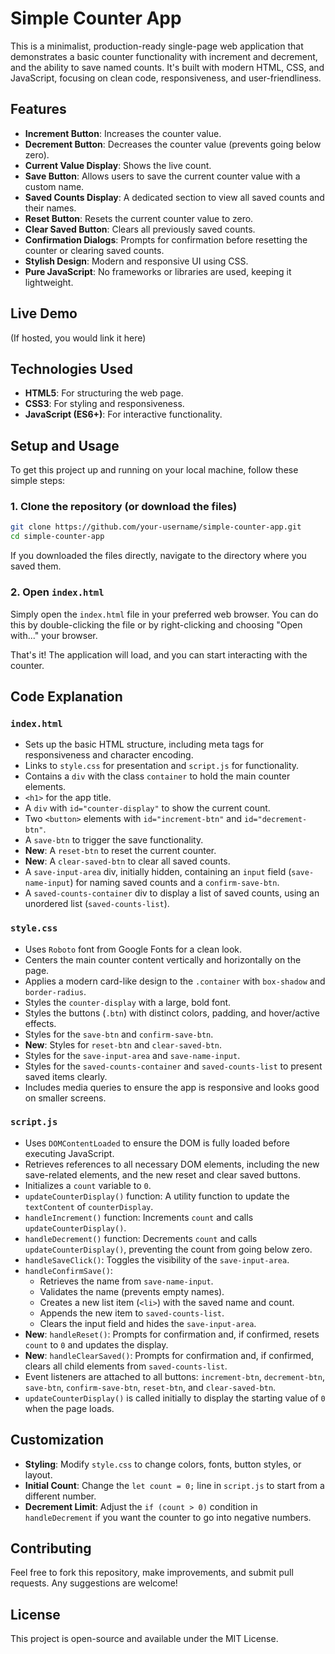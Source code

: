 # Simple Counter App

This is a minimalist, production-ready single-page web application that demonstrates a basic counter functionality with increment and decrement, and the ability to save named counts. It's built with modern HTML, CSS, and JavaScript, focusing on clean code, responsiveness, and user-friendliness.

## Features

- **Increment Button**: Increases the counter value.
- **Decrement Button**: Decreases the counter value (prevents going below zero).
- **Current Value Display**: Shows the live count.
- **Save Button**: Allows users to save the current counter value with a custom name.
- **Saved Counts Display**: A dedicated section to view all saved counts and their names.
- **Reset Button**: Resets the current counter value to zero.
- **Clear Saved Button**: Clears all previously saved counts.
- **Confirmation Dialogs**: Prompts for confirmation before resetting the counter or clearing saved counts.
- **Stylish Design**: Modern and responsive UI using CSS.
- **Pure JavaScript**: No frameworks or libraries are used, keeping it lightweight.

## Live Demo

(If hosted, you would link it here)

## Technologies Used

- **HTML5**: For structuring the web page.
- **CSS3**: For styling and responsiveness.
- **JavaScript (ES6+)**: For interactive functionality.

## Setup and Usage

To get this project up and running on your local machine, follow these simple steps:

### 1. Clone the repository (or download the files)

```bash
git clone https://github.com/your-username/simple-counter-app.git
cd simple-counter-app
```

If you downloaded the files directly, navigate to the directory where you saved them.

### 2. Open `index.html`

Simply open the `index.html` file in your preferred web browser. You can do this by double-clicking the file or by right-clicking and choosing "Open with..." your browser.

That's it! The application will load, and you can start interacting with the counter.

## Code Explanation

### `index.html`

- Sets up the basic HTML structure, including meta tags for responsiveness and character encoding.
- Links to `style.css` for presentation and `script.js` for functionality.
- Contains a `div` with the class `container` to hold the main counter elements.
- `<h1>` for the app title.
- A `div` with `id="counter-display"` to show the current count.
- Two `<button>` elements with `id="increment-btn"` and `id="decrement-btn"`.
- A `save-btn` to trigger the save functionality.
- **New**: A `reset-btn` to reset the current counter.
- **New**: A `clear-saved-btn` to clear all saved counts.
- A `save-input-area` div, initially hidden, containing an `input` field (`save-name-input`) for naming saved counts and a `confirm-save-btn`.
- A `saved-counts-container` div to display a list of saved counts, using an unordered list (`saved-counts-list`).

### `style.css`

- Uses `Roboto` font from Google Fonts for a clean look.
- Centers the main counter content vertically and horizontally on the page.
- Applies a modern card-like design to the `.container` with `box-shadow` and `border-radius`.
- Styles the `counter-display` with a large, bold font.
- Styles the buttons (`.btn`) with distinct colors, padding, and hover/active effects.
- Styles for the `save-btn` and `confirm-save-btn`.
- **New**: Styles for `reset-btn` and `clear-saved-btn`.
- Styles for the `save-input-area` and `save-name-input`.
- Styles for the `saved-counts-container` and `saved-counts-list` to present saved items clearly.
- Includes media queries to ensure the app is responsive and looks good on smaller screens.

### `script.js`

- Uses `DOMContentLoaded` to ensure the DOM is fully loaded before executing JavaScript.
- Retrieves references to all necessary DOM elements, including the new save-related elements, and the new reset and clear saved buttons.
- Initializes a `count` variable to `0`.
- `updateCounterDisplay()` function: A utility function to update the `textContent` of `counterDisplay`.
- `handleIncrement()` function: Increments `count` and calls `updateCounterDisplay()`.
- `handleDecrement()` function: Decrements `count` and calls `updateCounterDisplay()`, preventing the count from going below zero.
- `handleSaveClick()`: Toggles the visibility of the `save-input-area`.
- `handleConfirmSave()`:
    - Retrieves the name from `save-name-input`.
    - Validates the name (prevents empty names).
    - Creates a new list item (`<li>`) with the saved name and count.
    - Appends the new item to `saved-counts-list`.
    - Clears the input field and hides the `save-input-area`.
- **New**: `handleReset()`: Prompts for confirmation and, if confirmed, resets `count` to `0` and updates the display.
- **New**: `handleClearSaved()`: Prompts for confirmation and, if confirmed, clears all child elements from `saved-counts-list`.
- Event listeners are attached to all buttons: `increment-btn`, `decrement-btn`, `save-btn`, `confirm-save-btn`, `reset-btn`, and `clear-saved-btn`.
- `updateCounterDisplay()` is called initially to display the starting value of `0` when the page loads.

## Customization

- **Styling**: Modify `style.css` to change colors, fonts, button styles, or layout.
- **Initial Count**: Change the `let count = 0;` line in `script.js` to start from a different number.
- **Decrement Limit**: Adjust the `if (count > 0)` condition in `handleDecrement` if you want the counter to go into negative numbers.

## Contributing

Feel free to fork this repository, make improvements, and submit pull requests. Any suggestions are welcome!

## License

This project is open-source and available under the MIT License.
